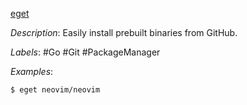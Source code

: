 [eget](https://github.com/zyedidia/eget)

*Description*: Easily install prebuilt binaries from GitHub.

*Labels*: #Go #Git #PackageManager

*Examples*:

```bash
$ eget neovim/neovim
```
